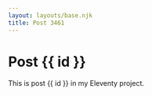 ```yaml
---
layout: layouts/base.njk
title: Post 3461
---
```


# Post {{ id }}

This is post {{ id }} in my Eleventy project.
